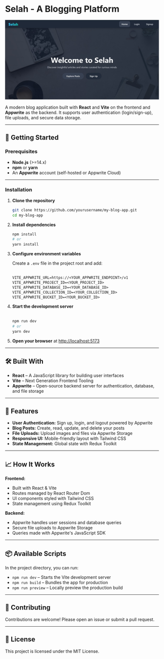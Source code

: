 
# Selah - A Blogging Platform

![Banner](src/components/assets/WhatsApp%20Image%202025-07-08%20at%2002.15.45_d2097d46.jpg)

A modern blog application built with **React** and **Vite** on the frontend and **Appwrite** as the backend. It supports user authentication (login/sign-up), file uploads, and secure data storage.

---

## 🚀 Getting Started

### Prerequisites

- **Node.js** (>=14.x)
- **npm** or **yarn**
- An **Appwrite** account (self-hosted or Appwrite Cloud)

---


### Installation

1. **Clone the repository**
    ```bash
    git clone https://github.com/yourusername/my-blog-app.git
    cd my-blog-app
    ```

2. **Install dependencies**
    ```bash
    npm install
    # or
    yarn install
    ```

3. **Configure environment variables**

    Create a `.env` file in the project root and add:

    ```env

    VITE_APPWRITE_URL=https://<YOUR_APPWRITE_ENDPOINT>/v1
    VITE_APPWRITE_PROJECT_ID=<YOUR_PROJECT_ID>
    VITE_APPWRITE_DATABASE_ID=<YOUR_DATABASE_ID>
    VITE_APPWRITE_COLLECTION_ID=<YOUR_COLLECTION_ID>
    VITE_APPWRITE_BUCKET_ID=<YOUR_BUCKET_ID>
    ```

4. **Start the development server**
    ```bash

    npm run dev
    # or
    yarn dev
    ```

5. **Open your browser** at [http://localhost:5173](http://localhost:5173)

---

## 🛠️ Built With

- **React** – A JavaScript library for building user interfaces
- **Vite** – Next Generation Frontend Tooling
- **Appwrite** – Open-source backend server for authentication, database, and file storage

---

## 🎯 Features

- **User Authentication:** Sign up, login, and logout powered by Appwrite
- **Blog Posts:** Create, read, update, and delete your posts
- **File Uploads:** Upload images and files via Appwrite Storage
- **Responsive UI:** Mobile-friendly layout with Tailwind CSS
- **State Management:** Global state with Redux Toolkit

---

## 📈 How It Works

**Frontend:**

- Built with React & Vite
- Routes managed by React Router Dom
- UI components styled with Tailwind CSS
- State management using Redux Toolkit

**Backend:**
- Appwrite handles user sessions and database queries
- Secure file uploads to Appwrite Storage
- Queries made with Appwrite's JavaScript SDK

---

## 📦 Available Scripts

In the project directory, you can run:

- `npm run dev` – Starts the Vite development server
- `npm run build` – Bundles the app for production
- `npm run preview` – Locally preview the production build

---

## 🤝 Contributing

Contributions are welcome! Please open an issue or submit a pull request.

---

## 📄 License

This project is licensed under the MIT License.


